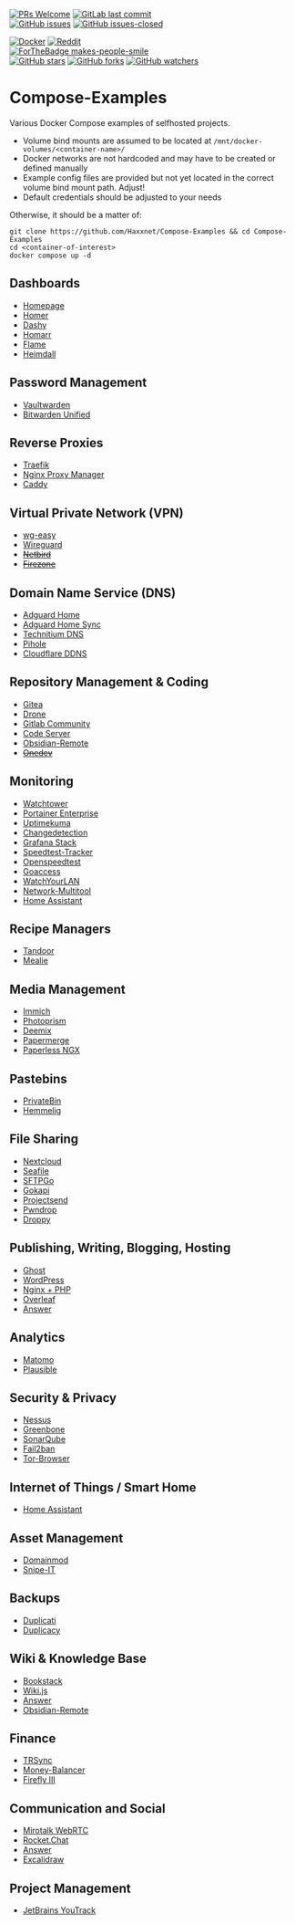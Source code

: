 [![PRs Welcome](https://img.shields.io/badge/PRs-welcome-brightgreen.svg?style=flat-square)](http://makeapullrequest.com)
[![GitLab last commit](https://img.shields.io/github/last-commit/Haxxnet/Compose-Examples.svg)](https://GitHub.com/Haxxnet/Compose-Examples/commits/)<br>
[![GitHub issues](https://img.shields.io/github/issues/Haxxnet/Compose-Examples.svg)](https://GitHub.com/Haxxnet/Compose-Examples/issues/)
[![GitHub issues-closed](https://img.shields.io/github/issues-closed/Haxxnet/Compose-Examples.svg)](https://GitHub.com/Naereen/Haxxnet/Compose-Examples/issues?q=is%3Aissue+is%3Aclosed)

[![Docker](https://badgen.net/badge/icon/docker%20compose?icon=docker&label)](https://https://docker.com/)
[![Reddit](https://badgen.net/badge/icon/r%2fselfhosted?icon=reddit&label&color=red)](https://www.reddit.com/r/selfhosted)<br>
[![ForTheBadge makes-people-smile](http://ForTheBadge.com/images/badges/makes-people-smile.svg)](http://ForTheBadge.com)<br>
[![GitHub stars](https://img.shields.io/github/stars/Haxxnet/Compose-Examples.svg?style=social&label=Star&maxAge=2592000)](https://GitHub.com/Haxxnet/Compose-Examples/stargazers/)
[![GitHub forks](https://img.shields.io/github/forks/Haxxnet/Compose-Examples.svg?style=social&label=Fork&maxAge=2592000)](https://GitHub.com/Haxxnet/Compose-Examples/network/)
[![GitHub watchers](https://img.shields.io/github/watchers/Haxxnet/Compose-Examples.svg?style=social&label=Watch&maxAge=2592000)](https://GitHub.com/Haxxnet/Compose-Examples/watchers/)

# Compose-Examples

Various Docker Compose examples of selfhosted projects.

- Volume bind mounts are assumed to be located at `/mnt/docker-volumes/<container-name>/`
- Docker networks are not hardcoded and may have to be created or defined manually
- Example config files are provided but not yet located in the correct volume bind mount path. Adjust!
- Default credentials should be adjusted to your needs

Otherwise, it should be a matter of:
````
git clone https://github.com/Haxxnet/Compose-Examples && cd Compose-Examples
cd <container-of-interest>
docker compose up -d 
````

## Dashboards
- [Homepage](homepage)
- [Homer](homer)
- [Dashy](dashy)
- [Homarr](homarr)
- [Flame](flame)
- [Heimdall](heimdall)

## Password Management
- [Vaultwarden](vaultwarden)
- [Bitwarden Unified](bitwarden-unified)

## Reverse Proxies
- [Traefik](traefik)
- [Nginx Proxy Manager](nginx-proxy-manager)
- [Caddy](caddy)

## Virtual Private Network (VPN)
- [wg-easy](wg-easy)
- [Wireguard](wireguard)
- ~~[Netbird](https://github.com/netbirdio/netbird)~~
- ~~[Firezone](https://github.com/firezone/firezone)~~

## Domain Name Service (DNS)
- [Adguard Home](adguard-home)
- [Adguard Home Sync](adguard-home-sync)
- [Technitium DNS](technitium-dns)
- [Pihole](pihole)
- [Cloudflare DDNS](cloudflare-ddns)

## Repository Management & Coding
- [Gitea](gitea)
- [Drone](drone)
- [Gitlab Community](gitlab-ce)
- [Code Server](code-server)
- [Obsidian-Remote](obsidian-remote)
- ~~[Onedev](https://github.com/theonedev/onedev)~~

## Monitoring
- [Watchtower](watchtower)
- [Portainer Enterprise](portainer-ee)
- [Uptimekuma](uptimekuma)
- [Changedetection](changedetection)
- [Grafana Stack](grafana-monitoring)
- [Speedtest-Tracker](speedtest-tracker)
- [Openspeedtest](openspeedtest)
- [Goaccess](nginx-proxy-manager-goaccess)
- [WatchYourLAN](watchyourlan)
- [Network-Multitool](network-multitool)
- [Home Assistant](homeassistant)

## Recipe Managers
- [Tandoor](tandoor)
- [Mealie](mealie)

## Media Management
- [Immich](immich)
- [Photoprism](photoprism)
- [Deemix](deemix)
- [Papermerge](papermerge)
- [Paperless NGX](paperless-ngx)

## Pastebins
- [PrivateBin](privatebin)
- [Hemmelig](hemmelig)

## File Sharing
- [Nextcloud](nextcloud)
- [Seafile](seafile)
- [SFTPGo](sftpgo)
- [Gokapi](gokapi)
- [Projectsend](projectsend)
- [Pwndrop](pwndrop)
- [Droppy](droppy)

## Publishing, Writing, Blogging, Hosting
- [Ghost](ghost)
- [WordPress](wordpress)
- [Nginx + PHP](nginx-php)
- [Overleaf](overleaf)
- [Answer](answer)

## Analytics
- [Matomo](matomo)
- [Plausible](plausible)

## Security & Privacy
- [Nessus](nessus)
- [Greenbone](greenbone)
- [SonarQube](sonarqube)
- [Fail2ban](fail2ban)
- [Tor-Browser](tor-browser)

## Internet of Things / Smart Home
- [Home Assistant](homeassistant)

## Asset Management
- [Domainmod](domainmod)
- [Snipe-IT](snipe-it)

## Backups
- [Duplicati](duplicati)
- [Duplicacy](duplicacy)

## Wiki & Knowledge Base
- [Bookstack](bookstack)
- [Wiki.js](wikijs)
- [Answer](answer)
- [Obsidian-Remote](obsidian-remote)

## Finance
- [TRSync](trsync)
- [Money-Balancer](money-balancer)
- [Firefly III](firefly-iii)

## Communication and Social
- [Mirotalk WebRTC](mirotalk)
- [Rocket.Chat](rocketchat)
- [Answer](answer)
- [Excalidraw](excalidraw)

## Project Management
- [JetBrains YouTrack](youtrack)
